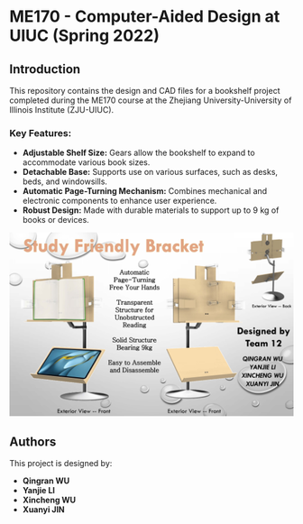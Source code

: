 # ME170 - Computer-Aided Design at UIUC (Spring 2022)

## Introduction

This repository contains the design and CAD files for a bookshelf project completed during the ME170 course at the Zhejiang University-University of Illinois Institute (ZJU-UIUC).

### Key Features:
- **Adjustable Shelf Size:** Gears allow the bookshelf to expand to accommodate various book sizes.
- **Detachable Base:** Supports use on various surfaces, such as desks, beds, and windowsills.
- **Automatic Page-Turning Mechanism:** Combines mechanical and electronic components to enhance user experience.
- **Robust Design:** Made with durable materials to support up to 9 kg of books or devices.

![Poster](./Poster.jpg)

## Authors
This project is designed by:
- **Qingran WU**
- **Yanjie LI**
- **Xincheng WU**
- **Xuanyi JIN**

